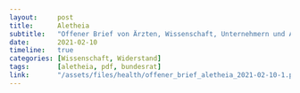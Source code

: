 ```yaml
---
layout:     post
title:      Aletheia
subtitle:   "Offener Brief von Ärzten, Wissenschaft, Unternehmern und Angehörigen der Gesundheitsberufe der Schweiz."
date:       2021-02-10
timeline:   true
categories: [Wissenschaft, Widerstand]
tags:       [aletheia, pdf, bundesrat]
link:       "/assets/files/health/offener_brief_aletheia_2021-02-10-1.pdf"
---
```

<object data="{{ page.link }}" style='height:calc(100vh - 400px); width: 100%' type='application/pdf'></object>
